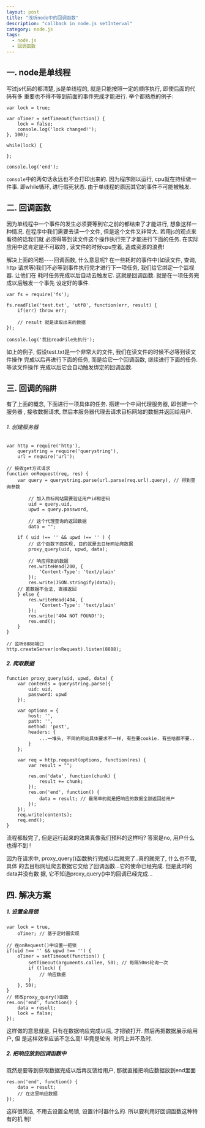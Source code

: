 ```yaml
---
layout: post
title: "浅析node中的回调函数"
description: "callback in node.js setInterval"
category: node.js
tags: 
  - node.js
  - 回调函数
---
```


## 一. node是单线程

写过js代码的都清楚, js是单线程的, 就是只能按照一定的顺序执行, 即使后面的代码有多
重要也不得不等到前面的事件完成才能进行. 举个都熟悉的例子:

    var lock = true;

    var oTimer = setTimeout(function() {
        lock = false;
        console.log('lock changed!');
    }, 100);

    while(lock) {

    };

    console.log('end');

`console`中的两句话永远也不会打印出来的. 因为程序刚以运行, cpu就在持续做一件事.
即while循环, 进行假死状态. 由于单线程的原因其它的事件不可能被触发.

## 二. 回调函数

因为单线程中一个事件的发生必须要等到它之前的都结束了才能进行, 想象这样一种情况.
在程序中我们需要去读一个文件, 但是这个文件又非常大. 若用js的观点来看待的话我们就
必须得等到读文件这个操作执行完了才能进行下面的任务. 在实际应用中这肯定是不可取的
, 读文件的时候cpu空着, 造成资源的浪费! 

<!--more-->

解决上面的问题----回调函数, 什么意思呢? 在一些耗时的事件中(如读文件, 查询, http
请求等)我们不必等到事件执行完才进行下一项任务, 我们给它绑定一个监视器. 让他们在
耗时任务完成以后自动去触发它. 这就是回调函数. 就是在一项任务完成以后触发一个事先
设定好的事件.

    var fs = require('fs');

    fs.readFile('test.txt', 'utf8', function(err, result) {
        if(err) throw err;
        
        // result 就是读取出来的数据
    });

    console.log('我比readFile先执行');

如上的例子, 假设test.txt是一个非常大的文件, 我们在读文件的时候不必等到读文件操作
完成以后再进行下面的任务, 而是给它一个回调函数, 继续进行下面的任务. 等读文件操作
完成以后它会自动触发绑定的回调函数.

## 三. 回调的`陷阱`

有了上面的概念, 下面进行一项具体的任务. 搭建一个中间代理服务器, 即创建一个服务器
, 接收数据请求, 然后本服务器代理去请求目标网站的数据并返回给用户.

###### 1. 创建服务器

    var http = require('http'),
        querystring = require('querystring'),
        url = require('url');

    // 接收get方式请求
    function onRequest(req, res) {
        var query = querystring.parse(url.parse(req.url).query), // 得到查询参数

            // 加入目标网站需要验证用户id和密码
            uid = query.uid,
            upwd = query.password,

            // 这个代理查询的返回数据
            data = "";

        if ( uid !== '' && upwd !== '' ) {
            // 这个函数下面实现, 目的就是去目标网址爬数据
            proxy_query(uid, upwd, data);

            // 响应得到的数据
            res.writeHead(200, {
                'Content-Type': 'text/plain'
            });
            res.write(JSON.stringify(data));
        // 若数据不合法, 直接返回
        } else {
            res.writeHead(404, {
                'Content-Type': 'text/plain'
            });
            res.write('404 NOT FOUND!');
            res.end();
        }
    }

    // 监听8888端口
    http.createServer(onRequest).listen(8888);

##### 2. 爬取数据

    function proxy_query(uid, upwd, data) {
        var contents = querystring.parse({
            uid: uid,
            password: upwd
        });

        var options = {
            host: '',
            path: '',
            method: 'post',
            headers: {
                ...一堆头, 不同的网站具体要求不一样, 有些要cookie. 有些啥都不要..
            }
        };

        var req = http.request(options, function(res) {
            var result = "";

            res.on('data', function(chunk) {
                result += chunk;
            });
            res.on('end', function() {
                data = result; // 最简单的就是把响应的数据全部返回给用户
            });
        });
        req.write(contents);
        req.end();
    }

流程都敲完了, 但是运行起来的效果真像我们预料的这样吗? 答案是no, 用户什么也得不到
!

因为在请求中, proxy_query()函数执行完成以后就完了..真的就完了, 什么也不管, 具体
的去目标网址爬去数据它交给了回调函数...它的使命已经完成. 但是此时的data并没有数
据, 它不知道proxy_query()中的回调已经完成...

## 四. 解决方案

##### 1. 设置全局锁

    var lock = true,
        oTimer; // 基于定时器实现

    // 在onRequest()中设置一把锁
    if(uid !== '' && upwd !== '') {
        oTimer = setTimeout(function() {
            setTimeout(arguments.callee, 50); // 每隔50ms轮询一次
            if (!lock) {
                // 响应数据
            }
        }, 50);
    }
    // 修改proxy_query()函数
    res.on('end', function() {
        data = result;
        lock = false;
    });

这样做的意思就是, 只有在数据响应完成以后, 才把锁打开. 然后再把数据展示给用户, 但
是这样效率应该不怎么高! 毕竟是轮询. 时间上并不及时.

##### 2. 把响应放到回调函数中

既然是要等到获取数据完成以后再反馈给用户, 那就直接把响应数据放到end里面

    res.on('end', function() {
        data = result;
        // 在这里响应数据
    });

这样很简洁, 不用去设置全局锁, 设置计时器什么的. 所以要利用好回调函数这种特有的机
制!
